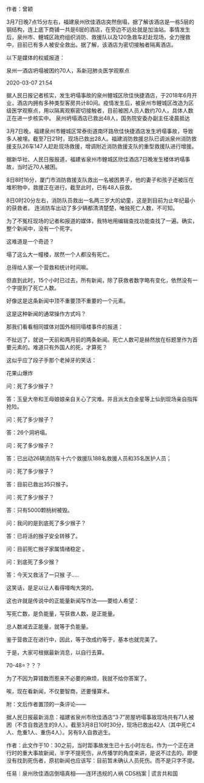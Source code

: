作者：曾颖

3月7日晚7点15分左右，福建泉州欣佳酒店突然倒塌，据了解该酒店是一栋5层的钢结构，连上底下商铺一共是6层的酒店，在旁边不远处就是加油站。事情发生后，泉州市、鲤城区政府组织消防、救援队以及120急救车赶赴现场，全力搜救中，目前已有多人被安全救出。据了解，该酒店为密切接触者隔离酒店。

以下是媒体的权威报道：

泉州一酒店坍塌被困约70人，系新冠肺炎医学观察点

2020-03-07 21:54

据人民日报记者核实，发生坍塌事故的泉州鲤城区欣佳快捷酒店，于2018年6月开业，酒店内拥有多种类型客房共计80间。疫情发生后，被泉州市鲤城区改造为区级医学观察点，用以隔离观察密切接触者，目前被困人员人数约70人，具体人数正在进一步核实中。 泉州坍塌酒店已救出48人，国务院安委办副主任凌晨抵达

3月7日晚，福建泉州市鲤城区常泰街道南环路欣佳快捷酒店发生坍塌事故，导致多人被埋。截至7日21时，现场已救出28人。福建消防救援总队已调派泉州消防救援支队26车147人赶赴现场救援，增调附近消防救援支队的重型救援队进行增援。

据新华社、人民日报报道，福建省泉州市鲤城区欣佳酒店7日晚发生楼体坍塌事故，当时近70人被困。

8日8时16分，厦门市消防救援支队救出一名被困男子，他的妻子和孩子还被压在堆积物中，救援正在进行。截至此时，已有48人获救。

8日0时20分左右，消防队员救出一名两三岁大的幼童，这是到目前为止年纪最小的获救者。 连消防车出动了多少辆都清清楚楚，唯独死亡人数，不可知。

为了不冤枉现场的记者和报道的媒体，我特地用编辑查找功能查找了一遍。确实，整个新闻中，没有一个死字。

这难道是一个奇迹？

塌了这么大一幢楼，居然一个人都没有死亡。

总得给人家一个营救和统计时间嘛。

但直到此时，15个小时已过去，所有新闻，除了获救者数字略有变化，依然没有一个字提到了死亡人数。

好像这是这条新闻中顶不重要顶不重要的一个元素。

这是这种新闻的通常操作方式吗？

那我们看看相同媒体对国外相同塌楼事件的报道： 

不扯远了，就说一天前和两月前的两条新闻。死亡人数可是赫然放在标题里作为首要元素的。难道只有外国人的死，才算死？

这似乎应了段子手那个老掉牙的笑话：

花果山爆炸

问：死了多少猴子？

答：玉皇大帝和王母娘娘亲自关心了灾难。并且派太白金星等上仙到现场亲自指挥抢险。

问：死了多少猴子？

答：26个洞坍塌。

问：死了多少猴子？

答：已出动26辆消防车十六个救援队188名救援人员和35名医护人员；

问：死了多少猴子？

答：目前已救出35只猴子。

问：死了多少猴子？

答：只有5000颗桃树被毁。

问：我问的是到底死了多少猴子？

答：已将活的猴子安全转移了。

问：目前死亡猴子家属情绪稳定 。

问：到底死了多少猴？

答：今天又救活了一只猴 子..…

这笑话，是足以让人看得嚎啕大哭的。

这也许就是传说中的正能量新闻写作法——要给人希望：

写死亡数，是负能量，写获救人数，是正能量。

总人数减去正能量，就等于负能量。

鉴于营救正在进行中，因此，等于改成约等于，基本也就完美了。

于是，大家可根据最新消息，以自行去算。

70-48=？？？

为了不因为算错数而惹来不必要的麻烦，我就不给你答案了。

唉，现在看新闻，不仅要智商，还要懂算术。

附：文后作者置顶的一条评论——

据人民日报最新消息：福建省泉州市欣佳酒店“3·7”房屋坍塌事故现场共有71人被困（不含自救逃生的9人）。截至3月8日10时30分，现场已救出42人（其中死亡4人、危重1人、重伤4人）。另有9人自救逃生。

作者：此文作于10：30之前，当时距事故发生已十五小时左右。作为一个正在进行时的重大事故新闻，半字不提死伤，从传播学的角度来讲，是说不过去的。即便没有找到死伤者，原初新闻也应该写：目前暂未确认人员死伤。而不是只字不提。

任易｜泉州欣佳酒店倒塌真相——连环违规的人祸 CDS档案 | 谎言共和国 
